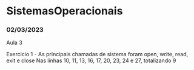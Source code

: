 # SistemasOperacionais

### 02/03/2023

Aula 3

Exercicio 1 -
As principais chamadas de sistema foram open, write, read, exit e close
Nas linhas 10, 11, 13, 16, 17, 20, 23, 24 e 27, totalizando 9
